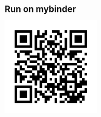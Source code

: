 # Run on mybinder
[![Binder](qr-code.png)](https://mybinder.org/v2/gh/patrickhaddadteaching/drbg2/main?urlpath=voila%2Frender%2Fdrbg2_binder.ipynb)
